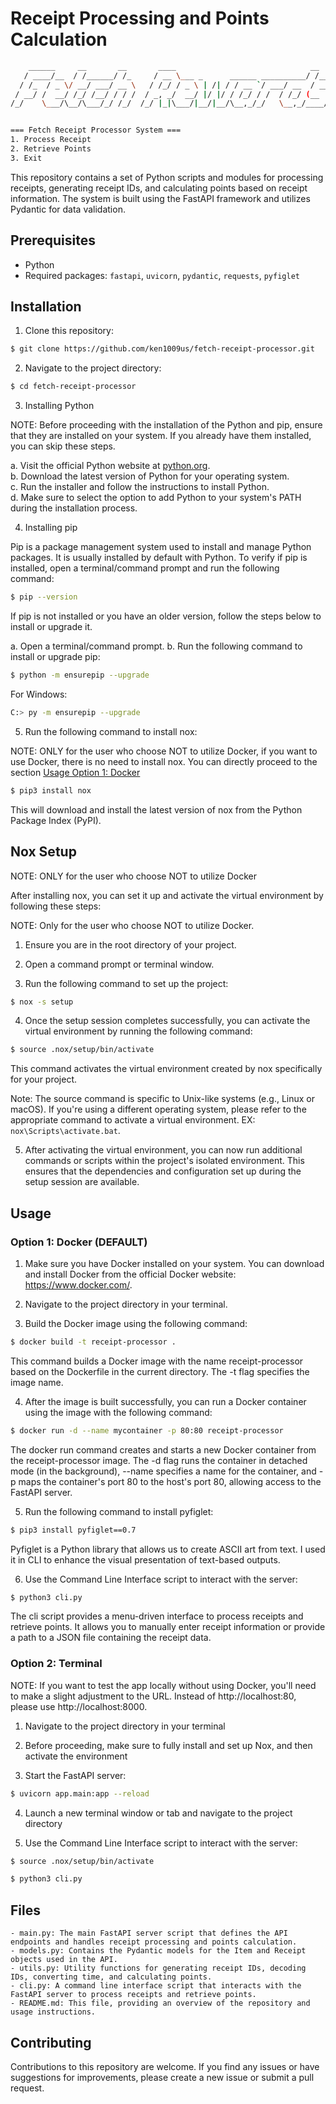 # Receipt Processing and Points Calculation

```bash
    ______     __       __       ____                              __
   / ____/__  / /______/ /_     / __ \___ _      ______ __________/ /____
  / /_  / _ \/ __/ ___/ __ \   / /_/ / _ \ | /| / / __ `/ ___/ __  / ___/
 / __/ /  __/ /_/ /__/ / / /  / _, _/  __/ |/ |/ / /_/ / /  / /_/ (__  )
/_/    \___/\__/\___/_/ /_/  /_/ |_|\___/|__/|__/\__,_/_/   \__,_/____/


=== Fetch Receipt Processor System ===
1. Process Receipt
2. Retrieve Points
3. Exit
```

This repository contains a set of Python scripts and modules for processing receipts, generating receipt IDs, and calculating points based on receipt information. The system is built using the FastAPI framework and utilizes Pydantic for data validation.

## Prerequisites

- Python
- Required packages: `fastapi`, `uvicorn`, `pydantic`, `requests`, `pyfiglet`

## Installation

1. Clone this repository:

```bash
$ git clone https://github.com/ken1009us/fetch-receipt-processor.git
```

2. Navigate to the project directory:

```bash
$ cd fetch-receipt-processor
```

3. Installing Python

NOTE: Before proceeding with the installation of the Python and pip, ensure that they are installed on your system. If you already have them installed, you can skip these steps.

a. Visit the official Python website at [python.org](https://www.python.org/).\
b. Download the latest version of Python for your operating system.\
c. Run the installer and follow the instructions to install Python.\
d. Make sure to select the option to add Python to your system's PATH during the installation process.

4. Installing pip

Pip is a package management system used to install and manage Python packages. It is usually installed by default with Python. To verify if pip is installed, open a terminal/command prompt and run the following command:

```bash
$ pip --version
```

If pip is not installed or you have an older version, follow the steps below to install or upgrade it.

a. Open a terminal/command prompt.
b. Run the following command to install or upgrade pip:

```bash
$ python -m ensurepip --upgrade
```

For Windows:

```bash
C:> py -m ensurepip --upgrade
```

5. Run the following command to install nox:

NOTE: ONLY for the user who choose NOT to utilize Docker, if you want to use Docker, there is no need to install nox. You can directly proceed to the section [Usage Option 1: Docker](#usage)


```bash
$ pip3 install nox
```

This will download and install the latest version of nox from the Python Package Index (PyPI).

## Nox Setup

NOTE: ONLY for the user who choose NOT to utilize Docker

After installing nox, you can set it up and activate the virtual environment by following these steps:

NOTE: Only for the user who choose NOT to utilize Docker.

1. Ensure you are in the root directory of your project.

2. Open a command prompt or terminal window.

3. Run the following command to set up the project:

```bash
$ nox -s setup
```

4. Once the setup session completes successfully, you can activate the virtual environment by running the following command:

```bash
$ source .nox/setup/bin/activate
```

This command activates the virtual environment created by nox specifically for your project.

Note: The source command is specific to Unix-like systems (e.g., Linux or macOS). If you're using a different operating system, please refer to the appropriate command to activate a virtual environment. EX: `nox\Scripts\activate.bat`.

5. After activating the virtual environment, you can now run additional commands or scripts within the project's isolated environment. This ensures that the dependencies and configuration set up during the setup session are available.

## Usage

### Option 1: Docker (DEFAULT)

1. Make sure you have Docker installed on your system. You can download and install Docker from the official Docker website: https://www.docker.com/.

2. Navigate to the project directory in your terminal.

3. Build the Docker image using the following command:

```bash
$ docker build -t receipt-processor .
```

This command builds a Docker image with the name receipt-processor based on the Dockerfile in the current directory. The -t flag specifies the image name.

4. After the image is built successfully, you can run a Docker container using the image with the following command:

```bash
$ docker run -d --name mycontainer -p 80:80 receipt-processor
```

The docker run command creates and starts a new Docker container from the receipt-processor image. The -d flag runs the container in detached mode (in the background), --name specifies a name for the container, and -p maps the container's port 80 to the host's port 80, allowing access to the FastAPI server.

5. Run the following command to install pyfiglet:

```bash
$ pip3 install pyfiglet==0.7
```

Pyfiglet is a Python library that allows us to create ASCII art from text. I used it in CLI to enhance the visual presentation of text-based outputs.

6. Use the Command Line Interface script to interact with the server:

```bash
$ python3 cli.py
```

The cli script provides a menu-driven interface to process receipts and retrieve points. It allows you to manually enter receipt information or provide a path to a JSON file containing the receipt data.

### Option 2: Terminal

NOTE: If you want to test the app locally without using Docker, you'll need to make a slight adjustment to the URL. Instead of http://localhost:80, please use http://localhost:8000.

1. Navigate to the project directory in your terminal

2. Before proceeding, make sure to fully install and set up Nox, and then activate the environment

3. Start the FastAPI server:

```bash
$ uvicorn app.main:app --reload
```

4. Launch a new terminal window or tab and navigate to the project directory

5. Use the Command Line Interface script to interact with the server:

```bash
$ source .nox/setup/bin/activate

$ python3 cli.py
```

## Files

```
- main.py: The main FastAPI server script that defines the API endpoints and handles receipt processing and points calculation.
- models.py: Contains the Pydantic models for the Item and Receipt objects used in the API.
- utils.py: Utility functions for generating receipt IDs, decoding IDs, converting time, and calculating points.
- cli.py: A command line interface script that interacts with the FastAPI server to process receipts and retrieve points.
- README.md: This file, providing an overview of the repository and usage instructions.
```

## Contributing

Contributions to this repository are welcome. If you find any issues or have suggestions for improvements, please create a new issue or submit a pull request.
